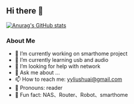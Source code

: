 ## Hi there 👋 

[![Anurag's GitHub stats](https://github-readme-stats.vercel.app/api?username=carlyleliu&show_icons=true)](https://github.com/anuraghazra/github-readme-stats)

### About Me
- 🔭 I’m currently working on smarthome project
- 🌱 I’m currently learning usb and audio
- 🤔 I’m looking for help with network
- 💬 Ask me about ...
- 📫 How to reach me: yyliushuai@gmail.com
- 💯 Pronouns: reader
- 🙈 Fun fact: NAS、Router、Robot、smarthome
